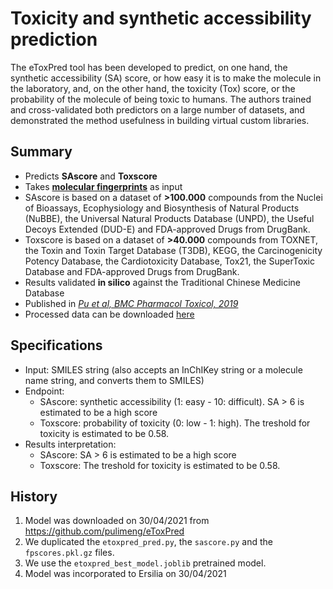# Toxicity and synthetic accessibility prediction

The eToxPred tool has been developed to predict, on one hand, the synthetic accessibility (SA) score, or how easy it is to make the molecule in the laboratory, and, on the other hand, the toxicity (Tox) score, or the probability of the molecule of being toxic to humans. The authors trained and cross-validated both predictors on a large number of datasets, and demonstrated the method usefulness in building virtual custom libraries.

## Summary
* Predicts **SAscore** and **Toxscore**
* Takes [**molecular fingerprints**](http://openbabel.org/docs/dev/Features/Fingerprints.html) as input
* SAscore is based on a dataset of **>100.000** compounds from the Nuclei of Bioassays, Ecophysiology and Biosynthesis of Natural Products (NuBBE), the Universal Natural         Products Database (UNPD), the Useful Decoys Extended (DUD-E) and FDA-approved Drugs from DrugBank.
* Toxscore is based on a dataset of **>40.000** compounds from TOXNET, the Toxin and Toxin Target Database (T3DB), KEGG, the Carcinogenicity Potency Database, the                 Cardiotoxicity Database, Tox21, the SuperToxic Database and FDA-approved Drugs from DrugBank.
* Results validated **in silico** against the Traditional Chinese Medicine Database
* Published in [_Pu et al, BMC Pharmacol Toxicol, 2019_](https://doi.org/10.1186/s40360-018-0282-6)
* Processed data can be downloaded [here](https://osf.io/m4ah5/)

## Specifications
* Input: SMILES string (also accepts an InChIKey string or a molecule name string, and converts them to SMILES)
* Endpoint: 
    * SAscore: synthetic accessibility (1: easy - 10: difficult). SA > 6 is estimated to be a high score
    * Toxscore: probability of toxicity (0: low - 1: high). The treshold for toxicity is estimated to be 0.58.
* Results interpretation:
    * SAscore: SA > 6 is estimated to be a high score
    * Toxscore: The treshold for toxicity is estimated to be 0.58.

## History

1. Model was downloaded on 30/04/2021 from https://github.com/pulimeng/eToxPred
2. We duplicated the `etoxpred_pred.py`, the `sascore.py` and the `fpscores.pkl.gz` files.
3. We use the `etoxpred_best_model.joblib` pretrained model.
4. Model was incorporated to Ersilia on 30/04/2021
